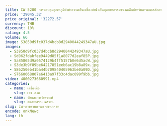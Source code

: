 ```yaml
---
title: CW 5200 การควบคุมอุณหภูมิต่ําทําความเย็นเครื่องทําน้ําเย็นอุตสาหกรรมขนาดเล็กสําหรับการแกะสลักการตัดด้วยเลเซอร์ Co2
price: '29045.32'
price_original: '32272.57'
currency: THB
discount: 10%
rating: 4.5
volume: 66
image: S3850d9fc037d4bcb8d2940044249347aU.jpg
images:
  - S3850d9fc037d4bcb8d2940044249347aU.jpg
  - Sd062fdabfee9449d85f1a8077d2eaf85P.jpg
  - Sa85865d9a0574129b4ff5157b0e6d5acW.jpg
  - S3de3b9f89be64217851eeb6ac19b8a89x.jpg
  - S86250eb41ba44b709840405963be0a09D.jpg
  - S7660068807e6413a97f33c4dac099f9bb.jpg
video: 4000273660991.mp4
categories:
  - name: เครื่องมือ
    slug: เคร-องม
  - name: วัดและการวิเคราะห์
    slug: ดและการว-เคราะห
slug: cw-การควบค-มอ-ณหภ-าท
encode: onkNewc
lang: th
---
```

  